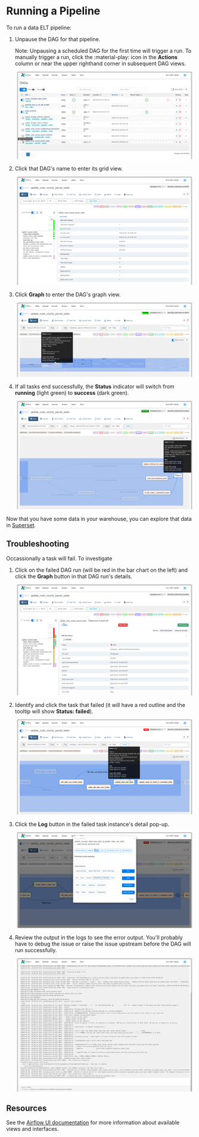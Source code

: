 # Running a Pipeline

To run a data ELT pipeline:

1. Unpause the DAG for that pipeline.

    Note: Unpausing a scheduled DAG for the first time will trigger a run. To manually trigger a run, click the :material-play: icon in the **Actions** column or near the upper righthand corner in subsequent DAG views.

    ![Unpause a DAG](/assets/imgs/airflow/01_initial_dag_view__unpausing_a_DAG.png)

2. Click that DAG's name to enter its grid view.

    ![Grid View](/assets/imgs/airflow/02_DAG_initial_run_after_unpause_grid_view.png)

3. Click **Graph** to enter the DAG's graph view.

    ![High level DAG graph view](/assets/imgs/airflow/03_DAG_initial_run_graph_view_high_level.png)

4. If all tasks end successfully, the **Status** indicator will switch from **running** (light green) to **success** (dark green).

    ![a DAG after a successful run](/assets/imgs/airflow/04_DAG_run_graph_view_after_all_tasks_finish_successfully.png)


Now that you have some data in your warehouse, you can explore that data in [Superset](visualization/index.md).


## Troubleshooting

Occassionally a task will fail. To investigate

1. Click on the failed DAG run (will be red in the bar chart on the left) and click the **Graph** button in that DAG run's details.

    ![Select a failed DAG run and enter its graph view](/assets/imgs/airflow/F01_DAG_failed_run_grid_view.png)

2. Identify and click the task that failed (it will have a red outline and the tooltip will show **Status: failed**).

    ![Click the failed task](/assets/imgs/airflow/F02_DAG_failed_run_graph_view_failed_task.png)

3. Click the **Log** button in the failed task instance's detail pop-up.

    ![Enter the Log view](/assets/imgs/airflow/F03_DAG_failed_run_graph_view_log_button.png)

4. Review the output in the logs to see the error output. You'll probably have to debug the issue or raise the issue upstream before the DAG will run successfully.
    
    ![Unpause a DAG](/assets/imgs/airflow/F04_DAG_failed_run_logs_view_showing_error.png) 

## Resources

See the [Airflow UI documentation](https://airflow.apache.org/docs/apache-airflow/stable/ui.html) for more information about available views and interfaces.